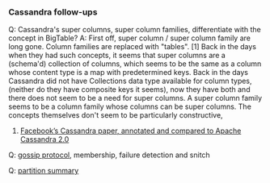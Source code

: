 ### Cassandra follow-ups

Q: Cassandra's super columns, super column families, differentiate with the concept in BigTable?
A: First off, super column / super column family are long gone. Column families are replaced with "tables". \[1\]
Back in the days when they had such concepts, it seems that super columns are a (schema'd) collection of columns, which seems to be the same as a column whose content type is a map with predetermined keys.
Back in the days Cassandra did not have Collections data type available for column types, (neither do they have composite keys it seems), now they have both and there does not seem to be a need for super columns.
A super column family seems to be a column family whose columns can be super columns.
The concepts themselves don't seem to be particularly constructive, 

1. [Facebook’s Cassandra paper, annotated and compared to Apache Cassandra 2.0](https://docs.datastax.com/en/articles/cassandra/cassandrathenandnow.html)

Q: [gossip protocol](https://docs.datastax.com/en/cassandra/2.1/cassandra/architecture/architectureGossipAbout_c.html), membership, failure detection and snitch

Q: [partition summary](https://docs.datastax.com/en/cassandra/3.0/cassandra/dml/dmlAboutReads.html)
